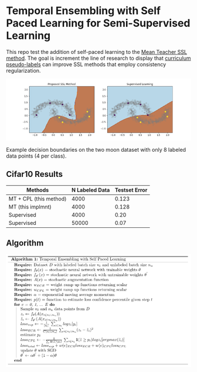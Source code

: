 # Temporal Ensembling with Self Paced Learning for Semi-Supervised Learning

This repo test the addition of self-paced learning to the [Mean Teacher SSL method](https://arxiv.org/abs/1703.01780). The goal is increment the line of research to display that [curriculum pseudo-labels](https://arxiv.org/abs/2001.06001) can improve SSL methods that employ consistency regularization.

![](imgs/decision_bounds.png)

Example decision boundaries on the two moon dataset with only 8 labeled data points (4 per class).

## Cifar10 Results

| Methods                 | N Labeled Data | Testset Error |
| ----------------------- | -------------- | ------------- |
| MT + CPL (this method)  | 4000           | 0.123         |
| MT (this implmnt)       | 4000           | 0.128         |
| Supervised              | 4000           | 0.20          |
| Supervised              | 50000          | 0.07          |

## Algorithm

![](imgs/algorithm.png)